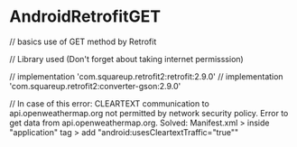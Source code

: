 # AndroidRetrofitGET
// basics use of GET method by Retrofit


//  Library used (Don't forget about taking internet permisssion)

//  implementation 'com.squareup.retrofit2:retrofit:2.9.0'
//  implementation 'com.squareup.retrofit2:converter-gson:2.9.0'

// In case of this error:
CLEARTEXT communication to api.openweathermap.org not permitted by network security policy. Error to get data from api.openweathermap.org.
Solved: Manifest.xml >  inside "application" tag > add "android:usesCleartextTraffic="true""

